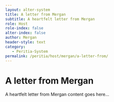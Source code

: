 ```yaml
---
layout: alter-system
title: A letter from Mergan
subtitle: A heartfelt letter from Mergan
role: Host
role-index: false
alter-index: false
author: Mergan
header-style: text
category: 
   - Peritia-System
permalink: /peritia/host/mergan/a-letter-from/
---
```

# A letter from Mergan

A heartfelt letter from Mergan content goes here...
